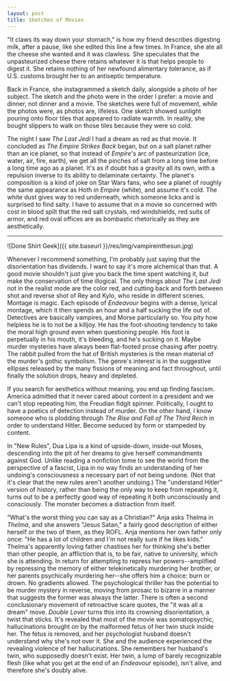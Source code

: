 ```yaml
---
layout: post
title: Sketches of Movies
---
```


"It claws its way down your stomach," is how my friend describes digesting milk, after a pause, like she edited this line a few times. In France, she ate all the cheese she wanted and it was clawless. She speculates that the unpasteurized cheese there retains whatever it is that helps people to digest it. She retains nothing of her newfound alimentary tolerance, as if U.S. customs brought her to an antiseptic temperature.

Back in France, she instagrammed a sketch daily, alongside a photo of her subject. The sketch and the photo were in the order I prefer: a movie and dinner, not dinner and a movie. The sketches were full of movement, while the photos were, as photos are, lifeless. One sketch showed sunlight pouring onto floor tiles that appeared to radiate warmth. In reality, she bought slippers to walk on those tiles because they were so cold.

The night I saw *The Last Jedi* I had a dream as red as that movie. It concluded as *The Empire Strikes Back* began, but on a salt planet rather than an ice planet, so that instead of *Empire*'s arc of pasteurization (ice, water, air, fire, earth), we get all the pinches of salt from a long time before a long time ago as a planet. It's as if doubt has a gravity all its own, with a repulsion inverse to its ability to delaminate certainty. The planet's composition is a kind of joke on Star Wars fans, who see a planet of roughly the same appearance as Hoth in *Empire* (white), and assume it's cold. The white dust gives way to red underneath, which someone licks and is surprised to find salty. I have to assume that in a movie so concerned with cost in blood spilt that the red salt crystals, red windshields, red suits of armor, and red oval offices are as bombastic rhetorically as they are aesthetically.

---

![Done Shirt Geek]({{ site.baseurl }}/res/img/vampireinthesun.jpg)

Whenever I recommend something, I'm probably just saying that the disorientation has dividends. I want to say it's more alchemical than that. A good movie shouldn't just give you back the time spent watching it, but make the conservation of time illogical. The only things about *The Last Jedi* not in the realist mode are the color red, and cutting back and forth between shot and reverse shot of Rey and Kylo, who reside in different scenes. Montage is magic. Each episode of *Endeavour* begins with a dense, lyrical montage, which it then spends an hour and a half sucking the life out of. Detectives are basically vampires, and Morse particularly so. You pity how helpless he is to not be a killjoy. He has the foot-shooting tendency to take the moral high ground even when questioning people. His foot is perpetually in his mouth, it's bleeding, and he's sucking on it. Maybe murder mysteries have always been flat-footed prose chasing after poetry. The rabbit pulled from the hat of British mysteries is the mean material of the murder's gothic symbolism. The genre's interest is in the suggestive ellipses released by the many fissions of meaning and fact throughout, until finally the solution drops, heavy and depleted.

If you search for aesthetics without meaning, you end up finding fascism. America admitted that it never cared about content in a president and we can't stop repeating him, the Freudian fidgit spinner. Politically, I ought to have a poetics of detection instead of murder. On the other hand, I know someone who is plodding through *The Rise and Fall of The Third Reich* in order to understand Hitler. Become seduced by form or stampeded by content.

In "New Rules", Dua Lipa is a kind of upside-down, inside-out Moses, descending into the pit of her dreams to give herself commandments against God. Unlike reading a nonfiction tome to see the world from the perspective of a fascist, Lipa in no way finds an understanding of her undoing's consciousness a necessary part of not being undone. (Not that it's clear that the new rules aren't another undoing.) The "understand Hitler" version of history, rather than being the only way to keep from repeating it, turns out to be a perfectly good way of repeating it both unconsciously and consciously. The monster becomes a distraction from itself.

"What's the worst thing you can say as a Christian?" Anja asks Thelma in *Thelma*, and she answers "Jesus Satan," a fairly good description of either herself or the two of them, as they ROFL. Anja mentions her own father only once: "He has a lot of children and I'm not really sure if he likes kids." Thelma's apparently loving father chastises her for thinking she's better than other people, an affliction that is, to be fair, native to university, which she is attending. In return for attempting to repress her powers--amplified by repressing the memory of either telekinetically murdering her brother, or her parents psychically murdering her--she offers him a choice: burn or drown. No gradients allowed. The psychological thriller has the potential to be murder mystery in reverse, moving from prosaic to bizarre in a manner that suggests the former was always the latter. There is often a second conclusionary movement of retroactive scare quotes, the "it was all a dream" move. *Double Lover* turns this into its crowning disorientation, a twist that sticks. It's revealed that most of the movie was somatopsychic, hallucinations brought on by the malformed fetus of her twin stuck inside her. The fetus is removed, and her psychologist husband doesn't understand why she's not over it. She and the audience experienced the revealing violence of her hallucinations. She remembers her husband's twin, who supposedly doesn't exist. Her twin, a lump of barely recognizable flesh (like what you get at the end of an *Endeavour* episode), isn't alive, and therefore she's doubly alive.
